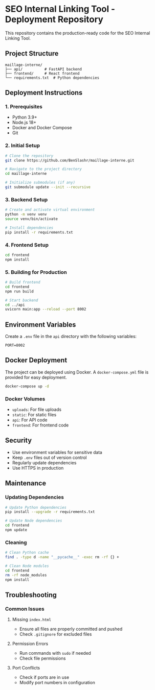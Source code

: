 # SEO Internal Linking Tool - Deployment Repository

This repository contains the production-ready code for the SEO Internal Linking Tool.

## Project Structure

```
maillage-interne/
├── api/          # FastAPI backend
├── frontend/     # React frontend
└── requirements.txt  # Python dependencies
```

## Deployment Instructions

### 1. Prerequisites

- Python 3.9+
- Node.js 18+
- Docker and Docker Compose
- Git

### 2. Initial Setup

```bash
# Clone the repository
git clone https://github.com/BenSlashr/maillage-interne.git

# Navigate to the project directory
cd maillage-interne

# Initialize submodules (if any)
git submodule update --init --recursive
```

### 3. Backend Setup

```bash
# Create and activate virtual environment
python -m venv venv
source venv/bin/activate

# Install dependencies
pip install -r requirements.txt
```

### 4. Frontend Setup

```bash
cd frontend
npm install
```

### 5. Building for Production

```bash
# Build frontend
cd frontend
npm run build

# Start backend
cd ../api
uvicorn main:app --reload --port 8002
```

## Environment Variables

Create a `.env` file in the `api` directory with the following variables:

```
PORT=8002
```

## Docker Deployment

The project can be deployed using Docker. A `docker-compose.yml` file is provided for easy deployment.

```bash
docker-compose up -d
```

### Docker Volumes

- `uploads`: For file uploads
- `static`: For static files
- `api`: For API code
- `frontend`: For frontend code

## Security

- Use environment variables for sensitive data
- Keep `.env` files out of version control
- Regularly update dependencies
- Use HTTPS in production

## Maintenance

### Updating Dependencies

```bash
# Update Python dependencies
pip install --upgrade -r requirements.txt

# Update Node dependencies
cd frontend
npm update
```

### Cleaning

```bash
# Clean Python cache
find . -type d -name "__pycache__" -exec rm -rf {} +

# Clean Node modules
cd frontend
rm -rf node_modules
npm install
```

## Troubleshooting

### Common Issues

1. Missing `index.html`
   - Ensure all files are properly committed and pushed
   - Check `.gitignore` for excluded files

2. Permission Errors
   - Run commands with `sudo` if needed
   - Check file permissions

3. Port Conflicts
   - Check if ports are in use
   - Modify port numbers in configuration
